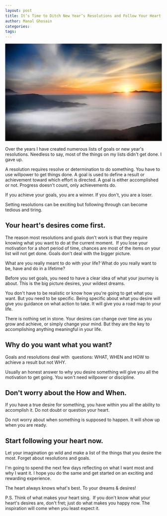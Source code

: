 ```yaml
---
layout: post
title: It’s Time to Ditch New Year’s Resolutions and Follow Your Heart
author: Manal Ghosain
categories:
tags:
---
```


![New Year](/images/new-year.jpg)

Over the years I have created numerous lists of goals or new year's resolutions. Needless to say, most of the things on my lists didn't get done. I gave up. 

A resolution requires resolve or determination to do something. You have to use willpower to get things done. A goal is used to define a result or achievement toward which effort is directed. A goal is either accomplished or not. Progress doesn't count, only achievements do. 

If you achieve your goals, you are a winner. If you don't, you are a loser. 

Setting resolutions can be exciting but following through can become tedious and tiring.  

## Your heart's desires come first.

The reason most resolutions and goals don't work is that they require knowing what you want to do at the current moment.  If you lose your motivation for a short period of time, chances are most of the items on your list will not get done. Goals don't deal with the bigger picture. 

What are you really meant to do with your life? What do you really want to be, have and do in a lifetime?

Before you set goals, you need to have a clear idea of what your journey is about. This is the big picture desires, your wildest dreams. 

You don't have to be realistic or know how you're going to get what you want. But you need to be specific. Being specific about what you desire will give you guidance on what action to take. It will give you a road map to your life. 

There is nothing set in stone. Your desires can change over time as you grow and achieve, or simply change your mind. But they are the key to accomplishing anything meaningful in your life. 

## Why do you want what you want?

Goals and resolutions deal with  questions: WHAT, WHEN and HOW to achieve a result but not WHY. 

Usually an honest answer to why you desire something will give you all the  motivation to get going. You won't need willpower or discipline. 

## Don't worry about the How and When.

If you have a true desire for something, you have within you all the ability to accomplish it. Do not doubt or question your heart. 

Do not worry about when something is supposed to happen. It will show up when you are ready. 

## Start following your heart now.

Let your imagination go wild and make a list of the things that you desire the most. Forget about resolutions and goals. 

I'm going to spend the next few days reflecting on what I want most and why I want it. I hope you do the same and get started on an exciting and rewarding experience. 

The heart always knows what's best. To your dreams & desires! 

P.S. Think of what makes your heart sing.  If you don't know what your heart's desires are, don't fret; just do what makes you happy now. The inspiration will come when you least expect it.